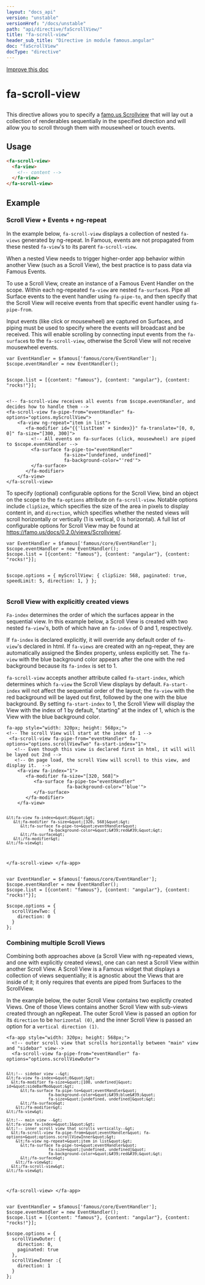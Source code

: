 ```yaml
---
layout: "docs_api"
version: "unstable"
versionHref: "/docs/unstable"
path: "api/directive/faScrollView/"
title: "fa-scroll-view"
header_sub_title: "Directive in module famous.angular"
doc: "faScrollView"
docType: "directive"
---
```


<div class="improve-docs">
  <a href='https://github.com/Famous/famous-angular/edit/master/src/scripts/directives/fa-scrollview.js#L1'>
    Improve this doc
  </a>
</div>




<h1 class="api-title">

  fa-scroll-view



</h1>





This directive allows you to specify a <a href="https://famo.us/docs/views/Scrollview">famo.us Scrollview</a>
that will lay out a collection of renderables sequentially in the specified direction
and will allow you to scroll through them with mousewheel or touch events.








  
<h2 id="usage">Usage</h2>
  
```html
<fa-scroll-view>
  <fa-view>
    <!-- content -->
  </fa-view>
</fa-scroll-view>
```
  
  

  



<h2 id="example">Example</h2><h3 id="scroll-view-events-ng-repeat">Scroll View + Events + ng-repeat</h3>
<p>In the example below, <code>fa-scroll-view</code> displays a collection of nested <code>fa-views</code> generated by ng-repeat.
In Famous, events are not propagated from these nested <code>fa-view</code>&#39;s to its parent <code>fa-scroll-view</code>.</p>
<p>When a nested View needs to trigger higher-order app behavior within another View (such as a Scroll View), the best practice is to pass data via Famous Events.</p>
<p>To use a Scroll View, create an instance of a Famous Event Handler on the scope.  Within each ng-repeated <code>fa-view</code> are nested <code>fa-surface</code>s.  Pipe all Surface events to the event handler using <code>fa-pipe-to</code>, and then specify that the Scroll View will receive events from that specific event handler using <code>fa-pipe-from</code>.</p>
<p>Input events (like click or mousewheel) are captured on Surfaces, and piping must be used to specify where the events will broadcast and be received.
This will enable scrolling by connecting input events from the <code>fa-surface</code>s to the <code>fa-scroll-view</code>, otherwise the Scroll View will not receive mousewheel events.</p>
<pre><code class="lang-javascript">var EventHandler = $famous[&#39;famous/core/EventHandler&#39;];
$scope.eventHandler = new EventHandler();

$scope.list = [{content: &quot;famous&quot;}, {content: &quot;angular&quot;}, {content: &quot;rocks!&quot;}];</code></pre>
<pre><code class="lang-html">&lt;!-- fa-scroll-view receives all events from $scope.eventHandler, and decides how to handle them --&gt;
&lt;fa-scroll-view fa-pipe-from=&quot;eventHandler&quot; fa-options=&quot;options.myScrollView&quot;&gt;
    &lt;fa-view ng-repeat=&quot;item in list&quot;&gt;
       &lt;fa-modifier id=&quot;{{&#39;listItem&#39; + $index}}&quot; fa-translate=&quot;[0, 0, 0]&quot; fa-size=&quot;[300, 300]&quot;&gt;
         &lt;!-- All events on fa-surfaces (click, mousewheel) are piped to $scope.eventHandler --&gt;
         &lt;fa-surface fa-pipe-to=&quot;eventHandler&quot;
                     fa-size=&quot;[undefined, undefined]&quot;
                     fa-background-color=&quot;&#39;red&#39;&quot;&gt;
         &lt;/fa-surface&gt;
       &lt;/fa-modifier&gt;
    &lt;/fa-view&gt;
&lt;/fa-scroll-view&gt;</code></pre>
<p>To specify (optional) configurable options for the Scroll View, bind an object on the scope to the <code>fa-options</code> attribute on <code>fa-scroll-view</code>.
Notable options include <code>clipSize</code>, which specifies the size of the area in pixels to display content in, and <code>direction</code>, which specifies whether the nested views will scroll horizontally or vertically (1 is vertical, 0 is horizontal).
A full list of configurable options for Scroll View may be found at <a href="https://famo.us/docs/0.2.0/views/Scrollview/">https://famo.us/docs/0.2.0/views/Scrollview/</a>.</p>
<pre><code class="lang-javascript">var EventHandler = $famous[&#39;famous/core/EventHandler&#39;];
$scope.eventHandler = new EventHandler();
$scope.list = [{content: &quot;famous&quot;}, {content: &quot;angular&quot;}, {content: &quot;rocks!&quot;}];

$scope.options = {
  myScrollView: {
    clipSize: 568,
    paginated: true,
    speedLimit: 5,
    direction: 1,
  }
};</code></pre>
<h3 id="scroll-view-with-explicitly-created-views">Scroll View with explicitly created views</h3>
<p><code>Fa-index</code> determines the order of which the surfaces appear in the sequential view.
In this example below, a Scroll View is created with two nested <code>fa-view</code>&#39;s, both of which have an <code>fa-index</code> of 0 and 1, respectively.</p>
<p>If <code>fa-index</code> is declared explicitly, it will override any default order of <code>fa-view</code>&#39;s declared in html.
If <code>fa-views</code> are created with an ng-repeat, they are automatically assigned the $index property, unless explicitly set.
The <code>fa-view</code> with the blue background color appears after the one with the red background because its <code>fa-index</code> is set to 1.</p>
<p><code>fa-scroll-view</code> accepts another attribute called <code>fa-start-index</code>, which determines which <code>fa-view</code> the Scroll View displays by default.
<code>Fa-start-index</code> will not affect the sequential order of the layout; the <code>fa-view</code> with the red background will be layed out first, followed by the one with the blue background.
By setting <code>fa-start-index</code> to 1, the Scroll View will display the View with the index of 1 by default, &quot;starting&quot; at the index of 1, which is the View with the blue background color.</p>
<pre><code class="lang-html">fa-app style=&quot;width: 320px; height: 568px;&quot;&gt;
&lt;!-- The scroll View will start at the index of 1 --&gt;
 &lt;fa-scroll-view fa-pipe-from=&quot;eventHandler&quot; fa-options=&quot;options.scrollViewTwo&quot; fa-start-index=&quot;1&quot;&gt;
   &lt;!-- Even though this view is declared first in html, it will will be layed out 2nd --&gt;
   &lt;!-- On page load, the scroll View will scroll to this view, and display it.  --&gt;
    &lt;fa-view fa-index=&quot;1&quot;&gt;
       &lt;fa-modifier fa-size=&quot;[320, 568]&quot;&gt;
          &lt;fa-surface fa-pipe-to=&quot;eventHandler&quot;
                      fa-background-color=&quot;&#39;blue&#39;&quot;&gt;
          &lt;/fa-surface&gt;
       &lt;/fa-modifier&gt;
    &lt;/fa-view&gt;

    &lt;fa-view fa-index=&quot;0&quot;&gt;
       &lt;fa-modifier fa-size=&quot;[320, 568]&quot;&gt;
          &lt;fa-surface fa-pipe-to=&quot;eventHandler&quot;
                      fa-background-color=&quot;&#39;red&#39;&quot;&gt;
          &lt;/fa-surface&gt;
       &lt;/fa-modifier&gt;
    &lt;/fa-view&gt;

 &lt;/fa-scroll-view&gt;
&lt;/fa-app&gt;</code></pre>
<pre><code class="lang-javascript">var EventHandler = $famous[&#39;famous/core/EventHandler&#39;];
$scope.eventHandler = new EventHandler();
$scope.list = [{content: &quot;famous&quot;}, {content: &quot;angular&quot;}, {content: &quot;rocks!&quot;}];

$scope.options = {
  scrollViewTwo: {
    direction: 0
  }
};</code></pre>
<h3 id="combining-multiple-scroll-views">Combining multiple Scroll Views</h3>
<p>Combining both approaches above (a Scroll View with ng-repeated views, and one with explicitly created views), one can can nest a Scroll View within another Scroll View.
A Scroll View is a Famous widget that displays a collection of views sequentially; it is agnostic about the Views that are inside of it; it only requires that events are piped from Surfaces to the ScrollView.</p>
<p>In the example below, the outer Scroll View contains two explictly created Views.  One of those Views contains another Scroll View with sub-views created through an ngRepeat.
The outer Scroll View is passed an option for its <code>direction</code> to be <code>horizontal (0)</code>, and the inner Scroll View is passed an option for a <code>vertical direction (1)</code>.</p>
<pre><code class="lang-html">&lt;fa-app style=&quot;width: 320px; height: 568px;&quot;&gt;
  &lt;!-- outer scroll view that scrolls horizontally between &quot;main&quot; view and &quot;sidebar&quot; view--&gt;
  &lt;fa-scroll-view fa-pipe-from=&quot;eventHandler&quot; fa-options=&quot;options.scrollViewOuter&quot;&gt;

    &lt;!-- sidebar view --&gt;
    &lt;fa-view fa-index=&quot;0&quot;&gt;
      &lt;fa-modifier fa-size=&quot;[100, undefined]&quot; id=&quot;sideBarMod&quot;&gt;
          &lt;fa-surface fa-pipe-to=&quot;eventHandler&quot;
                      fa-background-color=&quot;&#39;blue&#39;&quot;
                      fa-size=&quot;[undefined, undefined]&quot;&gt;
          &lt;/fa-surface&gt;
        &lt;/fa-modifier&gt;
    &lt;/fa-view&gt;

    &lt;!-- main view --&gt;
    &lt;fa-view fa-index=&quot;1&quot;&gt;
    &lt;!-- inner scroll view that scrolls vertically--&gt;
      &lt;fa-scroll-view fa-pipe-from=&quot;eventHandler&quot; fa-options=&quot;options.scrollViewInner&quot;&gt;
        &lt;fa-view ng-repeat=&quot;item in list&quot;&gt;
          &lt;fa-surface fa-pipe-to=&quot;eventHandler&quot;
                      fa-size=&quot;[undefined, undefined]&quot;
                      fa-background-color=&quot;&#39;red&#39;&quot;&gt;
          &lt;/fa-surface&gt;
        &lt;/fa-view&gt;
      &lt;/fa-scroll-view&gt;
    &lt;/fa-view&gt;

  &lt;/fa-scroll-view&gt;
&lt;/fa-app&gt;</code></pre>
<pre><code class="lang-javascript">var EventHandler = $famous[&#39;famous/core/EventHandler&#39;];
$scope.eventHandler = new EventHandler();
$scope.list = [{content: &quot;famous&quot;}, {content: &quot;angular&quot;}, {content: &quot;rocks!&quot;}];

$scope.options = {
  scrollViewOuter: {
    direction: 0,
    paginated: true
  },
  scrollViewInner :{
    direction: 1
  }
};</code></pre>



